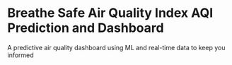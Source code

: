 # Breathe Safe Air Quality Index AQI Prediction and Dashboard
A predictive air quality dashboard using ML and real-time data to keep you informed
